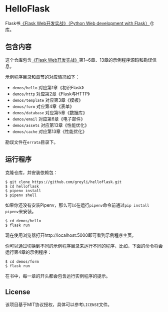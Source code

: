 # HelloFlask

Flask书[《Flask Web开发实战》（Python Web development with Flask）](http://helloflask.com/book)仓库。

## 包含内容
这个仓库包含[《Flask Web开发实战》](http://helloflask.com/book)第1~6章、13章的示例程序源码和勘误信息。


示例程序目录和章节的对应情况如下：
- `demos/hello`  对应第1章《初识Flask》
- `demos/http`  对应第2章《Flask与HTTP》
- `demos/template`  对应第3章《模板》
- `demos/form`  对应第4章《表单》
- `demos/database`  对应第5章《数据库》
- `demos/email`  对应第6章《电子邮件》
- `demos/assets`  对应第13章《性能优化》
- `demos/cache`  对应第13章《性能优化》

勘误文件在`errata`目录下。


## 运行程序

克隆仓库，并安装依赖包：
```
$ git clone https://github.com/greyli/helloflask.git
$ cd helloflask
$ pipenv install
$ pipenv shell
```
如果你还没有安装Pipenv，那么可以在运行`pipenv`命令前通过`pip install pipenv`来安装。
```
$ cd demos/hello
$ flask run
```
现在使用浏览器打开http://localhost:5000即可看到示例程序主页。

你可以通过切换到不同的示例程序目录来运行不同的程序，比如，下面的命令将会运行第4章的示例程序：
```
$ cd demos/form
$ flask run
```
在书中，每一章的开头都会包含运行实例程序的提示。


## License

该项目基于MIT协议授权，具体可以参考`LICENSE`文件。

